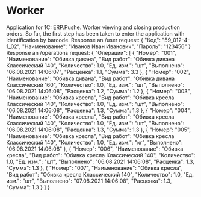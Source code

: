 # Worker
Application for 1C: ERP.Pushe. 
Worker viewing and closing production orders.
So far, the first step has been taken to enter the application with identification by barcode.
Response an /user request:
{
"Код": "59_012-4-1_02",
"Наименование": "Иванов Иван Иванович",
"Пароль": "123456"
}
Response an /operations request:
{
	"Операции":
	[
		{
			"Номер": "001",
			"Наименование": "Обивка дивана",
			"Вид работ": "Обивка дивана Классический 140",
			"Количество": 1.0,
			"Ед. изм.": "шт",
			"Выполнено": "06.08.2021 14:06:07",
			"Расценка": 1.1,
			"Сумма": 3.3
		},
		{
			"Номер": "002",
			"Наименование": "Обивка дивана",
			"Вид работ": "Обивка дивана Классический 160",
			"Количество": 1.0,
			"Ед. изм.": "шт",
			"Выполнено": "06.08.2021 14:06:08",
			"Расценка": 1.2,
			"Сумма": 1.2
		},
		{
			"Номер": "003",
			"Наименование": "Обивка кресла",
			"Вид работ": "Обивка кресла Классический 140",
			"Количество": 1.0,
			"Ед. изм.": "шт",
			"Выполнено": "06.08.2021 14:06:08",
			"Расценка": 1.3,
			"Сумма": 1.3
		},
		{
			"Номер": "004",
			"Наименование": "Обивка кресла",
			"Вид работ": "Обивка кресла Классический 140",
			"Количество": 1.0,
			"Ед. изм.": "шт",
			"Выполнено": "06.08.2021 14:06:08",
			"Расценка": 1.3,
			"Сумма": 1.3
		},
		{
			"Номер": "005",
			"Наименование": "Обивка кресла",
			"Вид работ": "Обивка кресла Классический 140",
			"Количество": 1.0,
			"Ед. изм.": "кг",
			"Выполнено": "06.08.2021 14:06:08"
		},
		{
			"Номер": "006",
			"Наименование": "Обивка кресла",
			"Вид работ": "Обивка кресла Классический 140",
			"Количество": 1.0,
			"Ед. изм.": "шт",
			"Выполнено": "06.08.2021 14:06:08",
			"Расценка": 1.3,
			"Сумма": 1.3
		},
		{
			"Номер": "007",
			"Наименование": "Обивка кресла",
			"Вид работ": "Обивка кресла Классический 140",
			"Количество": 1.0,
			"Ед. изм.": "шт",
			"Выполнено": "07.08.2021 14:06:08",
			"Расценка": 1.3,
			"Сумма": 1.3
		}
	]
}
